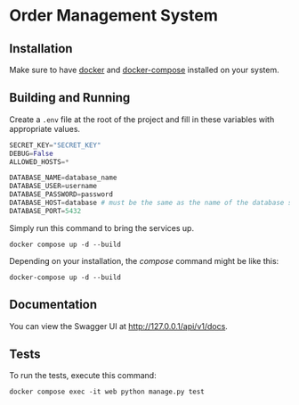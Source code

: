 # Order Management System

## Installation
Make sure to have [docker](https://docs.docker.com/engine/install/) and [docker-compose](https://docs.docker.com/compose/install/linux/) installed on your system.

## Building and Running
Create a `.env` file at the root of the project and fill in these variables with appropriate values.

```python
SECRET_KEY="SECRET_KEY"
DEBUG=False
ALLOWED_HOSTS=*

DATABASE_NAME=database_name
DATABASE_USER=username
DATABASE_PASSWORD=password
DATABASE_HOST=database # must be the same as the name of the database service in docker-compose.yml
DATABASE_PORT=5432
```

Simply run this command to bring the services up.

```shell
docker compose up -d --build
```

Depending on your installation, the *compose* command might be like this:

```shell
docker-compose up -d --build
```

## Documentation
You can view the Swagger UI at http://127.0.0.1/api/v1/docs.


## Tests
To run the tests, execute this command:

```shell
docker compose exec -it web python manage.py test
```
